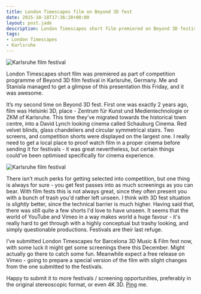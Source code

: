 ```yaml
---
title: London Timescapes film on Beyond 3D fest
date: 2015-10-18T17:36:28+00:00
layout: post.jade
description: London Timescapes short film premiered on Beyond 3D festival in Karlsruhe, Germany
tags:
- London Timescapes
- Karlsruhe
---
```


<img src="/photos/2015-10-karlsruhe/schauburg.jpg" class="featured" alt="Karlsruhe film festival">

London Timescapes short film was premiered as part of competition programme of Beyond 3D film festival in Karlsruhe, Germany. Me and Stanisla managed to get a glimpse of this presentation this Friday, and it was awesome.

It’s my second time on Beyond 3D fest. First one was exactly 2 years ago, film was Helsinki 3D, place - Zentrum für Kunst und Medientechnologie or ZKM of Karlsruhe. This time they’ve migrated towards the historical town centre, into a David Lynch looking cinema called Schauburg Cinema. Red velvet blinds, glass chandeliers and circular symmetrical stairs. Two screens, and competition shorts were displayed on the largest one. I really need to get a local place to proof watch film in a proper cinema before sending it for festivals - it was great nevertheless, but certain things could’ve been optimised specifically for cinema experience.

<img src="/photos/2015-10-karlsruhe/london-beyond.jpg" class="featured" alt="Karlsruhe film festival">

There isn't much perks for getting selected into competition, but one thing is always for sure - you get fest passes into as much screenings as you can bear. With film fests this is not always great, since they often present you with a bunch of trash you'd rather left unseen. I think with 3D fest situation is _slightly_ better, since the technical barrier is much higher. Having said that, there was still quite a few shorts I'd love to have unseen. It seems that the world of YouTube and Vimeo in a way makes world a huge favour - it's really hard to get through with a highly conceptual but trashy looking, and simply questionable productions. Festivals are their last refuge.

I’ve submitted London Timescapes for Barcelona 3D Music & Film fest now, with some luck it might get some screenings there this December. Might actually go there to catch some fun. Meanwhile expect a free release on Vimeo - going to prepare a special version of the film with slight changes from the one submitted to the festivals.

Happy to submit it to more festivals / screening opportunities, preferably in the original stereoscopic format, or even 4K 3D. [Ping](mailto:hello@alexsavin.me) me.
